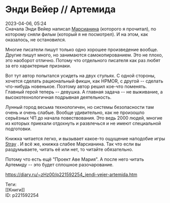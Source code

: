 Энди Вейер // Артемида
=======================

   
 2023-04-06, 05:24   
   Сначала Энди Вейер написал  [Марсианина](Энди%20Уир%20%20Марсианин)  (которого я прочитал), по которому сняли фильм (который я не посмотрел). И на этом, как оказалось, не остановился.   
   
 Многие писатели пишут только одно хорошее произведение вообще. Другие пишут много, но занимаются самокопированием. Это не плохо, это наоборот отлично. Потому что отдельного писателя как раз любят за его характерные признаки.   
   
 Вот тут автор попытался усидеть на двух стульях. С одной стороны, хочется сделать рациональный фикшн, как HPMOR, с другой -- сделать что-нибудь новенькое. Поэтому автор решил кое-что поменять. Главный герой теперь -- девушка. А главная задача -- не выживание, а высокотехнологичная подрывная деятельность.   
   
 Лунный город весьма технологичен, но системы безопасности там очень и очень слабые. Вообще удивительно, как не произошло серьёзных ЧП до начала повествования. Это ведь 2000 людей, многие из которых приехали отдохнуть и развлечься и не имеют специальной подготовки.   
   
 Книжка читается легко, и вызывает какое-то ощущение наподобие игры  [Stray](Stray%20(2022))  . И всё же, книжка слабее Марсианина. Так что если вы раздумываете, читать её или нет, то читайте обязательно.   
   
 Потому что есть ещё "Проект Аве Мария". А после него читать Артемиду -- это будет сплошное разочарование.   
     
 <https://diary.ru/~zHz00/p221592254_jendi-vejer-artemida.htm>   
   
 Теги:   
 [[Книги]]   
 ID: p221592254